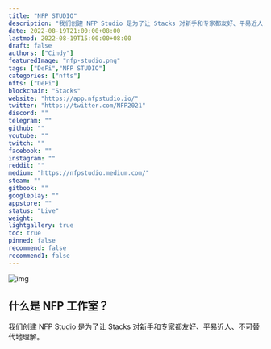 ```yaml
---
title: "NFP STUDIO"
description: "我们创建 NFP Studio 是为了让 Stacks 对新手和专家都友好、平易近人、不可替代地理解。"
date: 2022-08-19T21:00:00+08:00
lastmod: 2022-08-19T15:00:00+08:00
draft: false
authors: ["Cindy"]
featuredImage: "nfp-studio.png"
tags: ["DeFi","NFP STUDIO"]
categories: ["nfts"]
nfts: ["DeFi"]
blockchain: "Stacks"
website: "https://app.nfpstudio.io/"
twitter: "https://twitter.com/NFP2021"
discord: ""
telegram: ""
github: ""
youtube: ""
twitch: ""
facebook: ""
instagram: ""
reddit: ""
medium: "https://nfpstudio.medium.com/"
steam: ""
gitbook: ""
googleplay: ""
appstore: ""
status: "Live"
weight: 
lightgallery: true
toc: true
pinned: false
recommend: false
recommend1: false
---
```

![img](https://pbs.twimg.com/card_img/1559915092615073792/vd50gQCd?format=jpg&name=small)

## 什么是 NFP 工作室？

我们创建 NFP Studio 是为了让 Stacks 对新手和专家都友好、平易近人、不可替代地理解。